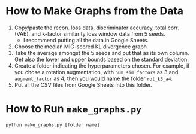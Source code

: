 # How to Make Graphs from the Data

1. Copy/paste the recon. loss data, discriminator accuracy, total corr. (VAE), and k-factor similarity loss window data from 5 seeds.
    - I recommend putting all the data in Google Sheets.
2. Choose the median MIG-scored KL divergence graph
3. Take the average amongst the 5 seeds and put that as its own column. Get also the lower and upper bounds based on the standard deviation.
4. Create a folder indicating the hyperparameters chosen. For example, if you chose a rotation augmentation, with `num_sim_factors` as 3
and `augment_factor` as 4, then you would name the folder `rot_k3_a4`. 
6. Put all the CSV files from Google Sheets into this folder.

# How to Run `make_graphs.py`

```python make_graphs.py [folder name]```